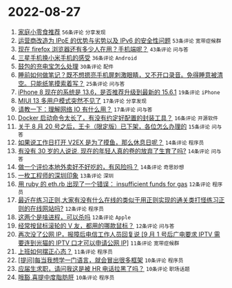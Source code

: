 # 2022-08-27

1. [家庭小零食推荐](https://www.v2ex.com/t/875741) `56条评论` `分享发现`
1. [运营商改造为 IPoE 的优势与劣势以及 IPv6 的安全性问题](https://www.v2ex.com/t/875762) `53条评论` `宽带症候群`
1. [现在 firefox 浏览器还有多少人在用？手机端呢？](https://www.v2ex.com/t/875739) `43条评论` `问与答`
1. [三星手机换小米手机的感受](https://www.v2ex.com/t/875790) `36条评论` `Android`
1. [鼓包的充电宝怎么处理](https://www.v2ex.com/t/875738) `30条评论` `配件`
1. [睡前如何做笔记？既不想摁亮手机屏刺激眼睛，又不开口录音。免得睡意被清空。只能纸笔摸索着写？](https://www.v2ex.com/t/875751) `25条评论` `问与答`
1. [iPhone 8 现在的系统是 13.6，是否推荐升级到最新的 15.6.1](https://www.v2ex.com/t/875774) `19条评论` `iPhone`
1. [MIUI 13 多用户模式突然不见了](https://www.v2ex.com/t/875759) `17条评论` `分享发现`
1. [请教一下：理解网络 IO 有什么用？](https://www.v2ex.com/t/875756) `17条评论` `问与答`
1. [Docker 启动命令太长了，有没有约定好配置的封装工具？](https://www.v2ex.com/t/875814) `16条评论` `开源软件`
1. [关于 8 月 20 号之后，王卡（限定版）已下架，各位怎么办理的](https://www.v2ex.com/t/875766) `15条评论` `问与答`
1. [如果说工作日打开 V2EX 是为了摸鱼，那么休息日呢？](https://www.v2ex.com/t/875836) `14条评论` `程序员`
1. [有没有 30 岁的人说说, 现在的年轻人真的卷的放弃了生育了吗?](https://www.v2ex.com/t/875804) `14条评论` `问与答`
1. [做一个评价本地外卖好不好吃的，有风险吗？](https://www.v2ex.com/t/875776) `14条评论` `奇思妙想`
1. [一枚工程师的深圳印象](https://www.v2ex.com/t/875817) `13条评论` `深圳`
1. [用 ruby 的 eth.rb 出现了一个错误： insufficient funds for gas](https://www.v2ex.com/t/875818) `12条评论` `程序员`
1. [最近在练习正则,大家有没有什么在线的类似于用正则实现的通关类打怪练习正则的在线网站吗?](https://www.v2ex.com/t/875808) `12条评论` `程序员`
1. [这两个是啥进程，可以杀吗](https://www.v2ex.com/t/875786) `12条评论` `Apple`
1. [经常按鼠标滚轮的 V 友，都用的哪款鼠标？](https://www.v2ex.com/t/875768) `12条评论` `问与答`
1. [再次没了公网 IP，报障后电信工作人员回复说 [9 月 1 号后广电要求 IPTV 需要连到光猫的 IPTV 口才可以申请公网 IP]](https://www.v2ex.com/t/875782) `11条评论` `宽带症候群`
1. [上班如何摆正心态？](https://www.v2ex.com/t/875764) `11条评论` `程序员`
1. [[提问]每当我想学一门语言，就会冒出很多框架](https://www.v2ex.com/t/875844) `10条评论` `程序员`
1. [应届生求职，请问我这是被 HR 电话拉黑了吗？](https://www.v2ex.com/t/875807) `10条评论` `职场话题`
1. [哦豁,喜提中度脂肪肝](https://www.v2ex.com/t/875778) `10条评论` `程序员`
